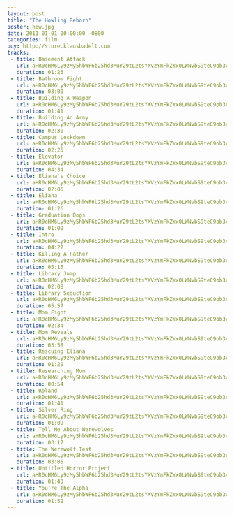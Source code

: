 ```yaml
---
layout: post
title: "The Howling Reborn"
poster: how.jpg
date: 2011-01-01 00:00:00 -0800
categories: film
buy: http://store.klausbadelt.com
tracks:
 - title: Basement Attack
   url: aHR0cHM6Ly9zMy5hbWF6b25hd3MuY29tL2tsYXVzYmFkZWx0LWNvbS9teC9ob3cvQmFzZW1lbnQgQXR0YWNrLm1wMw==
   duration: 01:23
 - title: Bathroom Fight
   url: aHR0cHM6Ly9zMy5hbWF6b25hd3MuY29tL2tsYXVzYmFkZWx0LWNvbS9teC9ob3cvQmF0aHJvb20gRmlnaHQubXAz
   duration: 03:00
 - title: Building A Weapon
   url: aHR0cHM6Ly9zMy5hbWF6b25hd3MuY29tL2tsYXVzYmFkZWx0LWNvbS9teC9ob3cvQnVpbGRpbmcgQSBXZWFwb24ubXAz
   duration: 01:41
 - title: Building An Army
   url: aHR0cHM6Ly9zMy5hbWF6b25hd3MuY29tL2tsYXVzYmFkZWx0LWNvbS9teC9ob3cvQnVpbGRpbmcgQW4gQXJteS5tcDM=
   duration: 02:30
 - title: Campus Lockdown
   url: aHR0cHM6Ly9zMy5hbWF6b25hd3MuY29tL2tsYXVzYmFkZWx0LWNvbS9teC9ob3cvQ2FtcHVzIExvY2tkb3duLm1wMw==
   duration: 02:25
 - title: Elevator
   url: aHR0cHM6Ly9zMy5hbWF6b25hd3MuY29tL2tsYXVzYmFkZWx0LWNvbS9teC9ob3cvRWxldmF0b3IubXAz
   duration: 04:34
 - title: Eliana's Choice
   url: aHR0cHM6Ly9zMy5hbWF6b25hd3MuY29tL2tsYXVzYmFkZWx0LWNvbS9teC9ob3cvRWxpYW5hJ3MgQ2hvaWNlLm1wMw==
   duration: 02:06
 - title: Eliana
   url: aHR0cHM6Ly9zMy5hbWF6b25hd3MuY29tL2tsYXVzYmFkZWx0LWNvbS9teC9ob3cvRWxpYW5hLm1wMw==
   duration: 01:26
 - title: Graduation Dogs
   url: aHR0cHM6Ly9zMy5hbWF6b25hd3MuY29tL2tsYXVzYmFkZWx0LWNvbS9teC9ob3cvR3JhZHVhdGlvbiBEb2dzLm1wMw==
   duration: 01:09
 - title: Intro
   url: aHR0cHM6Ly9zMy5hbWF6b25hd3MuY29tL2tsYXVzYmFkZWx0LWNvbS9teC9ob3cvSW50cm8ubXAz
   duration: 04:22
 - title: Killing A Father
   url: aHR0cHM6Ly9zMy5hbWF6b25hd3MuY29tL2tsYXVzYmFkZWx0LWNvbS9teC9ob3cvS2lsbGluZyBBIEZhdGhlci5tcDM=
   duration: 05:15
 - title: Library Jump
   url: aHR0cHM6Ly9zMy5hbWF6b25hd3MuY29tL2tsYXVzYmFkZWx0LWNvbS9teC9ob3cvTGlicmFyeSBKdW1wLm1wMw==
   duration: 02:08
 - title: Library Seduction
   url: aHR0cHM6Ly9zMy5hbWF6b25hd3MuY29tL2tsYXVzYmFkZWx0LWNvbS9teC9ob3cvTGlicmFyeSBTZWR1Y3Rpb24ubXAz
   duration: 05:57
 - title: Mom Fight
   url: aHR0cHM6Ly9zMy5hbWF6b25hd3MuY29tL2tsYXVzYmFkZWx0LWNvbS9teC9ob3cvTW9tIEZpZ2h0Lm1wMw==
   duration: 02:34
 - title: Mom Reveals
   url: aHR0cHM6Ly9zMy5hbWF6b25hd3MuY29tL2tsYXVzYmFkZWx0LWNvbS9teC9ob3cvTW9tIFJldmVhbHMubXAz
   duration: 03:58
 - title: Rescuing Eliana
   url: aHR0cHM6Ly9zMy5hbWF6b25hd3MuY29tL2tsYXVzYmFkZWx0LWNvbS9teC9ob3cvUmVzY3VpbmcgRWxpYW5hLm1wMw==
   duration: 01:29
 - title: Researching Mom
   url: aHR0cHM6Ly9zMy5hbWF6b25hd3MuY29tL2tsYXVzYmFkZWx0LWNvbS9teC9ob3cvUmVzZWFyY2hpbmcgTW9tLm1wMw==
   duration: 00:54
 - title: Roland
   url: aHR0cHM6Ly9zMy5hbWF6b25hd3MuY29tL2tsYXVzYmFkZWx0LWNvbS9teC9ob3cvUm9sYW5kLm1wMw==
   duration: 01:41
 - title: Silver Ring
   url: aHR0cHM6Ly9zMy5hbWF6b25hd3MuY29tL2tsYXVzYmFkZWx0LWNvbS9teC9ob3cvU2lsdmVyIFJpbmcubXAz
   duration: 01:09
 - title: Tell Me About Werewolves
   url: aHR0cHM6Ly9zMy5hbWF6b25hd3MuY29tL2tsYXVzYmFkZWx0LWNvbS9teC9ob3cvVGVsbCBNZSBBYm91dCBXZXJld29sdmVzLm1wMw==
   duration: 03:17
 - title: The Werewolf Test
   url: aHR0cHM6Ly9zMy5hbWF6b25hd3MuY29tL2tsYXVzYmFkZWx0LWNvbS9teC9ob3cvVGhlIFdlcmV3b2xmIFRlc3QubXAz
   duration: 03:05
 - title: Untitled Horror Project
   url: aHR0cHM6Ly9zMy5hbWF6b25hd3MuY29tL2tsYXVzYmFkZWx0LWNvbS9teC9ob3cvVW50aXRsZWQgSG9ycm9yIFByb2plY3QubXAz
   duration: 01:43
 - title: You're The Alpha
   url: aHR0cHM6Ly9zMy5hbWF6b25hd3MuY29tL2tsYXVzYmFkZWx0LWNvbS9teC9ob3cvWW91J3JlIFRoZSBBbHBoYS5tcDM=
   duration: 01:52
---
```


